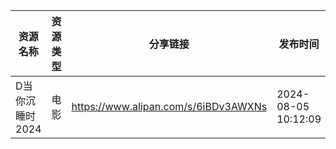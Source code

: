 | 资源名称       | 资源类型 | 分享链接                                 | 发布时间                |
| ---------- | ---- | ------------------------------------ | ------------------- |
| D当你沉睡时2024 | 电影   | https://www.alipan.com/s/6iBDv3AWXNs | 2024-08-05 10:12:09 |

